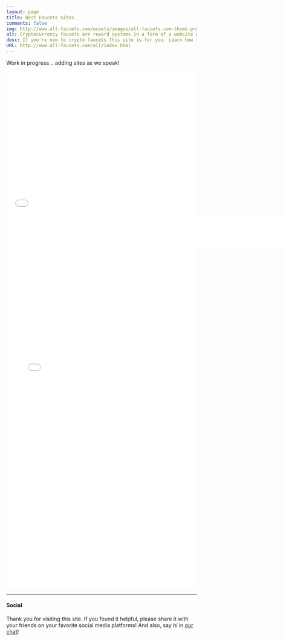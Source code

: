 ```yaml
---
layout: page
title: Best Faucets Sites
comments: false
img: http://www.all-faucets.com/assets/images/all-faucets.com-thumb.png
alt: Cryptocurrency faucets are reward systems in a form of a website or an app that dispense free coins.
desc: If you're new to crypto faucets this site is for you. Learn how to maximize the value of your time and effort while claiming from free bitcoin faucet sites.
URL: http://www.all-faucets.com/all/index.html
---
```

<link rel="stylesheet" href="https://cdnjs.cloudflare.com/ajax/libs/normalize/5.0.0/normalize.min.css">

Work in progress... adding sites as we speak!

<iframe src='a-faucets.html' scrolling='no' style='width:100%; height:380px; border:0px; padding:0; overflow:hidden' allowtransparency='true'></iframe>

<iframe data-aa='1121329' src='//ad.a-ads.com/1121329?size=990x90&background_color=ffffff' scrolling='no' style='width:990px; height:90px; border:0px; padding:0; overflow:hidden' allowtransparency='true'></iframe>

<iframe src='b-faucets.html' scrolling='no' style='width:100%; height:900px; border:0px; padding:0; overflow:hidden' allowtransparency='true'></iframe>

---
#### Social

Thank you for visiting this site. If you found it helpful, please share it with your friends on your favorite social media platforms! And also, say <i>hi</i> in <a href="chat.html">our chat</a>!
